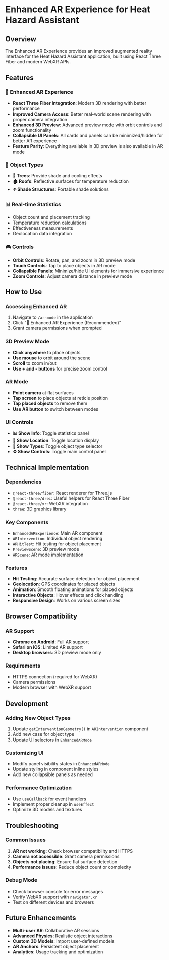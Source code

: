 # Enhanced AR Experience for Heat Hazard Assistant

## Overview

The Enhanced AR Experience provides an improved augmented reality interface for the Heat Hazard Assistant application, built using React Three Fiber and modern WebXR APIs.

## Features

### 🚀 Enhanced AR Experience
- **React Three Fiber Integration**: Modern 3D rendering with better performance
- **Improved Camera Access**: Better real-world scene rendering with proper camera integration
- **Enhanced 3D Preview**: Advanced preview mode with orbit controls and zoom functionality
- **Collapsible UI Panels**: All cards and panels can be minimized/hidden for better AR experience
- **Feature Parity**: Everything available in 3D preview is also available in AR mode

### 🎯 Object Types
- **🌳 Trees**: Provide shade and cooling effects
- **🏠 Roofs**: Reflective surfaces for temperature reduction
- **☂️ Shade Structures**: Portable shade solutions

### 📊 Real-time Statistics
- Object count and placement tracking
- Temperature reduction calculations
- Effectiveness measurements
- Geolocation data integration

### 🎮 Controls
- **Orbit Controls**: Rotate, pan, and zoom in 3D preview mode
- **Touch Controls**: Tap to place objects in AR mode
- **Collapsible Panels**: Minimize/hide UI elements for immersive experience
- **Zoom Controls**: Adjust camera distance in preview mode

## How to Use

### Accessing Enhanced AR
1. Navigate to `/ar-mode` in the application
2. Click "🚀 Enhanced AR Experience (Recommended)"
3. Grant camera permissions when prompted

### 3D Preview Mode
- **Click anywhere** to place objects
- **Use mouse** to orbit around the scene
- **Scroll** to zoom in/out
- **Use + and - buttons** for precise zoom control

### AR Mode
- **Point camera** at flat surfaces
- **Tap screen** to place objects at reticle position
- **Tap placed objects** to remove them
- **Use AR button** to switch between modes

### UI Controls
- **📊 Show Info**: Toggle statistics panel
- **📍 Show Location**: Toggle location display
- **🎯 Show Types**: Toggle object type selector
- **⚙️ Show Controls**: Toggle main control panel

## Technical Implementation

### Dependencies
- `@react-three/fiber`: React renderer for Three.js
- `@react-three/drei`: Useful helpers for React Three Fiber
- `@react-three/xr`: WebXR integration
- `three`: 3D graphics library

### Key Components
- `EnhancedARExperience`: Main AR component
- `ARIntervention`: Individual object rendering
- `ARHitTest`: Hit testing for object placement
- `PreviewScene`: 3D preview mode
- `ARScene`: AR mode implementation

### Features
- **Hit Testing**: Accurate surface detection for object placement
- **Geolocation**: GPS coordinates for placed objects
- **Animation**: Smooth floating animations for placed objects
- **Interactive Objects**: Hover effects and click handling
- **Responsive Design**: Works on various screen sizes

## Browser Compatibility

### AR Support
- **Chrome on Android**: Full AR support
- **Safari on iOS**: Limited AR support
- **Desktop browsers**: 3D preview mode only

### Requirements
- HTTPS connection (required for WebXR)
- Camera permissions
- Modern browser with WebXR support

## Development

### Adding New Object Types
1. Update `getInterventionGeometry()` in `ARIntervention` component
2. Add new case for object type
3. Update UI selectors in `EnhancedARMode`

### Customizing UI
- Modify panel visibility states in `EnhancedARMode`
- Update styling in component inline styles
- Add new collapsible panels as needed

### Performance Optimization
- Use `useCallback` for event handlers
- Implement proper cleanup in `useEffect`
- Optimize 3D models and textures

## Troubleshooting

### Common Issues
1. **AR not working**: Check browser compatibility and HTTPS
2. **Camera not accessible**: Grant camera permissions
3. **Objects not placing**: Ensure flat surface detection
4. **Performance issues**: Reduce object count or complexity

### Debug Mode
- Check browser console for error messages
- Verify WebXR support with `navigator.xr`
- Test on different devices and browsers

## Future Enhancements

- **Multi-user AR**: Collaborative AR sessions
- **Advanced Physics**: Realistic object interactions
- **Custom 3D Models**: Import user-defined models
- **AR Anchors**: Persistent object placement
- **Analytics**: Usage tracking and optimization 